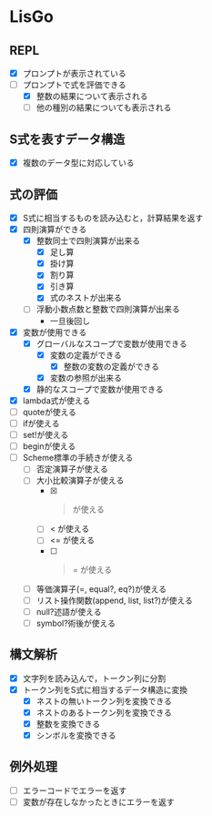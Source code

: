 # LisGo

## REPL
* [x] プロンプトが表示されている
* [ ] プロンプトで式を評価できる
  - [x] 整数の結果について表示される
  - [ ] 他の種別の結果についても表示される

## S式を表すデータ構造
* [x] 複数のデータ型に対応している

## 式の評価
* [x] S式に相当するものを読み込むと，計算結果を返す
* [x] 四則演算ができる
  * [x] 整数同士で四則演算が出来る
	- [x] 足し算
	- [x] 掛け算
	- [x] 割り算
	- [x] 引き算
	- [x] 式のネストが出来る
  * [ ] 浮動小数点数と整数で四則演算が出来る
	- 一旦後回し
* [x] 変数が使用できる
  * [x] グローバルなスコープで変数が使用できる
	* [x] 変数の定義ができる
		- [x] 整数の変数の定義ができる
	* [x] 変数の参照が出来る
  * [x] 静的なスコープで変数が使用できる
* [x] lambda式が使える
* [ ] quoteが使える
* [ ] ifが使える
* [ ] set!が使える
* [ ] beginが使える
* [ ] Scheme標準の手続きが使える
  - [ ] 否定演算子が使える
  - [ ] 大小比較演算子が使える
    - [x] > が使える
	- [ ] < が使える
	- [ ] <= が使える
	- [ ] >= が使える
  - [ ] 等価演算子(=, equal?, eq?)が使える
  - [ ] リスト操作関数(append, list, list?)が使える
  - [ ] null?述語が使える
  - [ ] symbol?術後が使える

## 構文解析
- [x] 文字列を読み込んで，トークン列に分割
- [x] トークン列をS式に相当するデータ構造に変換
  * [x] ネストの無いトークン列を変換できる
  * [x] ネストのあるトークン列を変換できる
  * [x] 整数を変換できる
  * [x] シンボルを変換できる

## 例外処理
* [ ] エラーコードでエラーを返す
* [ ] 変数が存在しなかったときにエラーを返す
